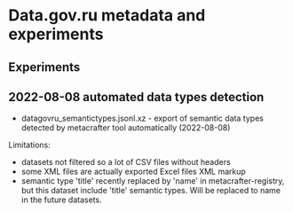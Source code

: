 # Data.gov.ru metadata and experiments



## Experiments

## 2022-08-08 automated data types detection
* datagovru_semantictypes.jsonl.xz - export of semantic data types detected by metacrafter tool automatically (2022-08-08)

Limitations: 
* datasets not filtered so a lot of CSV files without headers 
* some XML files are actually exported Excel files XML markup
* semantic type 'title' recently replaced by 'name' in metacrafter-registry, but this dataset include 'title' semantic types. Will be replaced to name in the future datasets.



